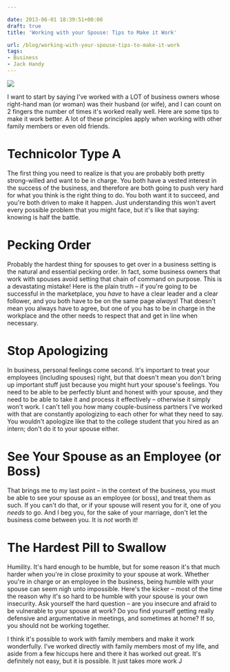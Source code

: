 ```yaml
---

date: 2013-06-01 18:39:51+00:00
draft: true
title: 'Working with your Spouse: Tips to Make it Work'

url: /blog/working-with-your-spouse-tips-to-make-it-work
tags:
- Business
- Jack Handy
---
```


![](http://static1.squarespace.com/static/5b29b282b27e39d3891a137e/5b29d50ac07b083624e43ad2/5b29d50bc07b083624e43af1/1529468458225/beard-2286440_1920.jpg)

  



I want to start by saying I've worked with a LOT of business owners whose right-hand man (or woman) was their husband (or wife), and I can count on 2 fingers the number of times it's worked really well. Here are some tips to make it work better. A lot of these principles apply when working with other family members or even old friends.


# Technicolor Type A




The first thing you need to realize is that you are probably both pretty strong-willed and want to be in charge. You both have a vested interest in the success of the business, and therefore are both going to push very hard for what you think is the right thing to do. You both want it to succeed, and you're both driven to make it happen. Just understanding this won't avert every possible problem that you might face, but it's like that saying: knowing is half the battle.




# Pecking Order




Probably the hardest thing for spouses to get over in a business setting is the natural and essential pecking order. In fact, some business owners that work with spouses avoid setting that chain of command on purpose. This is a devastating mistake! Here is the plain truth – if you're going to be successful in the marketplace, you _have_ to have a clear leader and a clear follower, and you both have to be on the same page _always_! That doesn't mean you always have to agree, but one of you has to be in charge in the workplace and the other needs to respect that and get in line when necessary.




# Stop Apologizing




In business, personal feelings come second. It's important to treat your employees (including spouses) right, but that doesn't mean you don't bring up important stuff just because you might hurt your spouse's feelings. You need to be able to be perfectly blunt and honest with your spouse, and they need to be able to take it and process it effectively – otherwise it simply won't work. I can't tell you how many couple-business partners I've worked with that are constantly apologizing to each other for what they need to say. You wouldn't apologize like that to the college student that you hired as an intern; don't do it to your spouse either.




# See Your Spouse as an Employee (or Boss)




That brings me to my last point – in the context of the business, you must be able to see your spouse as an employee (or boss), and treat them as such. If you can't do that, or if your spouse will resent you for it, one of you _needs_ to go. And I beg you, for the sake of your marriage, don't let the business come between you. It is _not_ worth it!




# The Hardest Pill to Swallow




Humility. It's hard enough to be humble, but for some reason it's that much harder when you're in close proximity to your spouse at work. Whether you're in charge or an employee in the business, being humble with your spouse can seem nigh unto impossible. Here's the kicker – most of the time the reason why it's so hard to be humble with your spouse is your own insecurity. Ask yourself the hard question – are you insecure and afraid to be vulnerable to your spouse at work? Do you find yourself getting really defensive and argumentative in meetings, and sometimes at home? If so, you should not be working together.




I think it's possible to work with family members and make it work wonderfully. I've worked directly with family members most of my life, and aside from a few hiccups here and there it has worked out great. It's definitely not easy, but it is possible. It just takes more work J
